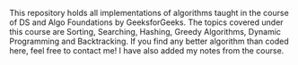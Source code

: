 This repository holds all implementations of algorithms taught in the course of DS and Algo Foundations by GeeksforGeeks. The topics covered under this course are Sorting, Searching,
Hashing, Greedy Algorithms, Dynamic Programming and Backtracking. If you find any better algorithm than coded here, feel free to contact me! I have also added my notes from the course.
